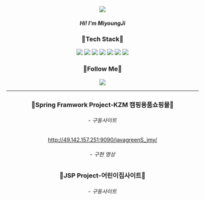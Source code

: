 <div align="center">
  <p>
    <img src="https://capsule-render.vercel.app/api?type=waving&&color=gradient&height=200&section=header&text=Welcome&fontSize=60&fontAlignY=38" />
  </p>
  <div>
    <h5>Hi! I'm MiyoungJi</h5>
  </div>  
  <div class="center">
    <h3>🌳Tech Stack🌳</h3>   
    <img src="https://img.shields.io/badge/Java-ED8B00?style=flat-square&logo=java&logoColor=white"/>
    <img src="https://img.shields.io/badge/CSS3-1572B6?style=flat-square&logo=css3&logoColor=white"/>
    <img src="https://img.shields.io/badge/Spring-6DB33F?style=flat-square&logo=spring&logoColor=white"/>
    <img src="https://img.shields.io/badge/HTML5-E34F26?style=flat-square&logo=html5&logoColor=white"/>
    <img src="https://img.shields.io/badge/jQuery-0769AD?style=flat-square&logo=jquery&logoColor=white"/>
    <img src="https://img.shields.io/badge/JavaScript-F7DF1E?style=flat-square&logo=JavaScript&logoColor=white"/>
    <img src="https://img.shields.io/badge/MySQL-4479A1?style=flat-square&logo=MySQL&logoColor=white"/>
  </div>
  <div>
    <h3>🌼Follow Me🌼</h3>   
    <a href="mailto:jmy4197@gmail.com"><img src="https://img.shields.io/badge/Gmail-d14836?style=flat-square&logo=Gmail&logoColor=white&link=mailto:jmy4197@gmail.com"/></a>
  </div>
  <hr/>
  <div>
    <h3>🌹Spring Framwork Project-KZM 캠핑용품쇼핑몰🌹</h3>
    <h6>- 구동사이트</h6>
    <a href="http://49.142.157.251:9090/javagreenS_jmy/">http://49.142.157.251:9090/javagreenS_jmy/</a>
    <h6>- 구현 영상</h6>
  </div>  
  <div>
    <h3>🌻JSP Project-어린이집사이트🌻</h3>
    <h6>- 구동사이트</h6>
    <br/>
  </div>  
</div>  
